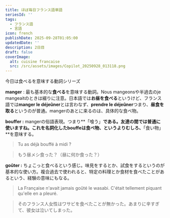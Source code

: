 ```yaml
---
title: ほぼ毎日フランス語単語
seriesId: ''
tags:
  - フランス語
  - 言語
icon: french
publishDate: 2025-09-28T01:05:00
updatedDate: ''
description: 2日目
draft: false
coverImage:
  alt: cuisine francaise
  src: /src/assets/images/Copilot_20250928_013118.png
---
```

今日は食べるを意味する動詞シリーズ

**manger** : 最も基本的な**食べる**を意味する動詞。Nous mangeonsや半過去のje mangeaitのときは綴りに注意。日本語では**お昼を食べる**というけど、フランス語では**manger le déjeûner**とは言わなず、**prendre le déjeûner**つまり、**昼食を取る**というのが普通。mangerのあとに来るのは、具体的な食べ物。

**bouffer :** mangerの俗語表現。つまり**「喰う」**である。友達の間では普通に使いますね。これを名詞化したbouffeは食べ物、というよりむしろ、**「食い物」**を意味する。

> Tu as déjà bouffé à midi ?

> もう昼メシ食った？（昼に何か食った？）

**goûter :** ちょこっと食べるという感じ。味見をするとか、試食をするというのが基本的な使い方。複合過去で使われると、特定の料理とか食材を食べたことがあるという、経験の意味にもなる。

> La Française n'avait jamais goûté le wasabi. C'était tellement piquant qu'elle en a pleuré. 

> そのフランス人女性はワサビを食べたことが無かった。あまりに辛すぎて、彼女は泣いてしまった。
